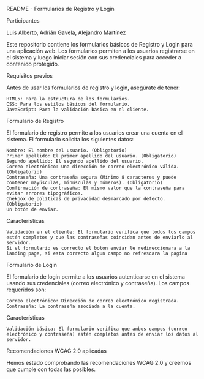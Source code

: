 README - Formularios de Registro y Login
 
Participantes
 
Luis Alberto, Adrián Gavela, Alejandro Martínez
 
 
Este repositorio contiene los formularios básicos de Registro y Login para una aplicación web. Los formularios permiten a los usuarios registrarse en el sistema y luego iniciar sesión con sus credenciales para acceder a contenido protegido.
 
 
Requisitos previos
 
Antes de usar los formularios de registro y login, asegúrate de tener:
 
    HTML5: Para la estructura de los formularios.
    CSS: Para los estilos básicos del formulario.
    JavaScript: Para la validación básica en el cliente.
 
 
Formulario de Registro
 
El formulario de registro permite a los usuarios crear una cuenta en el sistema. El formulario solicita los siguientes datos:
 
    Nombre: El nombre del usuario. (Obligatorio)
    Primer apellido: El primer apellido del usuario. (Obligatorio)
    Segundo apellido: El segundo apellido del usuario.
    Correo electrónico: Una dirección de correo electrónico válida. (Obligatorio)
    Contraseña: Una contraseña segura (Mínimo 8 caracteres y puede contener mayúsculas, minúsculas y números). (Obligatorio)
    Confirmación de contraseña: El mismo valor que la contraseña para evitar errores tipográficos.
    Chekbox de políticas de privacidad desmarcado por defecto. (Obligatorio)
    Un botón de enviar.
 
Características
 
    Validación en el cliente: El formulario verifica que todos los campos estén completos y que las contraseñas coincidan antes de enviarlo al servidor.
    Si el formulario es correcto el boton enviar le redireccionara a la landing page, si esta correcto algun campo no refrescara la pagina
 
 
Formulario de Login
 
El formulario de login permite a los usuarios autenticarse en el sistema usando sus credenciales (correo electrónico y contraseña). Los campos requeridos son:
 
    Correo electrónico: Dirección de correo electrónico registrada.
    Contraseña: La contraseña asociada a la cuenta.
 
Características
 
    Validación básica: El formulario verifica que ambos campos (correo electrónico y contraseña) estén completos antes de enviar los datos al servidor.
 
 
Recomendaciones WCAG 2.0 aplicadas
 
Hemos estado comprobando las recomendaciones WCAG 2.0 y creemos que cumple con todas las posibles.